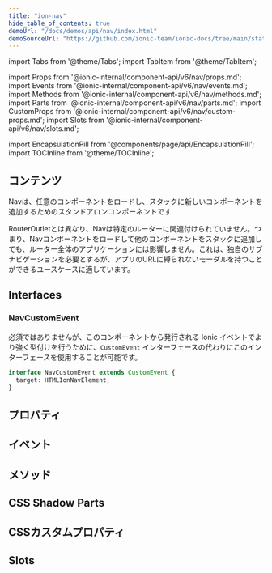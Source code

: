 ```yaml
---
title: "ion-nav"
hide_table_of_contents: true
demoUrl: "/docs/demos/api/nav/index.html"
demoSourceUrl: "https://github.com/ionic-team/ionic-docs/tree/main/static/demos/api/nav/index.html"
---
```

import Tabs from '@theme/Tabs';
import TabItem from '@theme/TabItem';

import Props from '@ionic-internal/component-api/v6/nav/props.md';
import Events from '@ionic-internal/component-api/v6/nav/events.md';
import Methods from '@ionic-internal/component-api/v6/nav/methods.md';
import Parts from '@ionic-internal/component-api/v6/nav/parts.md';
import CustomProps from '@ionic-internal/component-api/v6/nav/custom-props.md';
import Slots from '@ionic-internal/component-api/v6/nav/slots.md';

<head>
  <title>ion-nav | Nav View Component for Ionic Framework Apps</title>
  <meta name="description" content="ion-navは、任意のコンポーネントをロードしたり、新しいコンポーネントをスタックにPushするために単独で利用できます。ナビビューをロードしたり、他をプッシュしても、ルータ全体に影響を与えることはありません。" />
</head>

import EncapsulationPill from '@components/page/api/EncapsulationPill';
import TOCInline from '@theme/TOCInline';

<EncapsulationPill type="shadow" />

<h2 className="table-of-contents__title">コンテンツ</h2>

<TOCInline
  toc={toc}
  maxHeadingLevel={2}
/>



Navは、任意のコンポーネントをロードし、スタックに新しいコンポーネントを追加するためのスタンドアロンコンポーネントです

RouterOutletとは異なり、Navは特定のルーターに関連付けられていません。つまり、Navコンポーネントをロードして他のコンポーネントをスタックに追加しても、ルーター全体のアプリケーションには影響しません。これは、独自のサブナビゲーションを必要とするが、アプリのURLに縛られないモーダルを持つことができるユースケースに適しています。

## Interfaces

### NavCustomEvent

必須ではありませんが、このコンポーネントから発行される Ionic イベントでより強く型付けを行うために、`CustomEvent` インターフェースの代わりにこのインターフェースを使用することが可能です。

```typescript
interface NavCustomEvent extends CustomEvent {
  target: HTMLIonNavElement;
}
```



## プロパティ
<Props />

## イベント
<Events />

## メソッド
<Methods />

## CSS Shadow Parts
<Parts />

## CSSカスタムプロパティ
<CustomProps />

## Slots
<Slots />